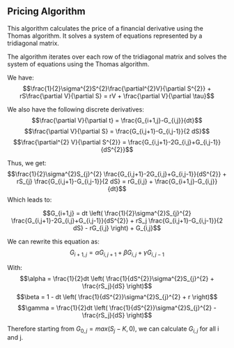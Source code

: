 
## Pricing Algorithm
 
This algorithm calculates the price of a financial derivative using the Thomas algorithm.
  It solves a system of equations represented by a tridiagonal matrix.
 
 
The algorithm iterates over each row of the tridiagonal matrix and solves the system of equations using the Thomas algorithm.
 
 
We have:
$$\frac{1}{2}\sigma^{2}S^{2}\frac{\partial^{2}V}{\partial S^{2}} + rS\frac{\partial V}{\partial S} = rV + \frac{\partial V}{\partial \tau}$$

We also have the following discrete derivatives:
$$\frac{\partial V}{\partial t} = \frac{G_{i+1,j}-G_{i,j}}{dt}$$
$$\frac{\partial V}{\partial S} = \frac{G_{i,j+1}-G_{i,j-1}}{2 dS}$$
$$\frac{\partial^{2} V}{\partial S^{2}} = \frac{G_{i,j+1}-2G_{i,j}+G_{i,j-1}}{dS^{2}}$$

Thus, we get:
$$\frac{1}{2}\sigma^{2}S_{j}^{2} \frac{G_{i,j+1}-2G_{i,j}+G_{i,j-1}}{dS^{2}} + rS_{j} \frac{G_{i,j+1}-G_{i,j-1}}{2 dS} = rG_{i,j} + \frac{G_{i+1,j}-G_{i,j}}{dt}$$
Which leads to:

$$G_{i+1,j} = dt \left( \frac{1}{2}\sigma^{2}S_{j}^{2} \frac{G_{i,j+1}-2G_{i,j}+G_{i,j-1}}{dS^{2}} + rS_j \frac{G_{i,j+1}-G_{i,j-1}}{2 dS} - rG_{i,j} \right) + G_{i,j}$$

We can rewrite this equation as:
$$G_{i+1,j} = \alpha G_{i,j+1} + \beta G_{i,j} + \gamma G_{i,j-1}$$

With:
$$\alpha = \frac{1}{2}dt \left( \frac{1}{dS^{2}}\sigma^{2}S_{j}^{2} + \frac{rS_j}{dS} \right)$$
$$\beta = 1 - dt \left( \frac{1}{dS^{2}}\sigma^{2}S_{j}^{2} + r \right)$$
$$\gamma = \frac{1}{2}dt \left( \frac{1}{dS^{2}}\sigma^{2}S_{j}^{2} - \frac{rS_j}{dS} \right)$$

Therefore starting from $G_{0,j} = max(S_j - K, 0)$, we can calculate $G_{i,j}$ for all i and j.

